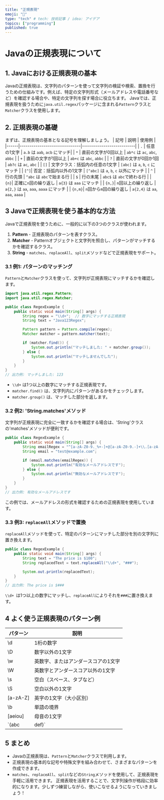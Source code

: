 ```yaml
---
title: "正規表現"
emoji: "📑"
type: "tech" # tech: 技術記事 / idea: アイデア
topics: ["programming"]
published: true
---
```


# Javaの正規表現について

## 1. Javaにおける正規表現の基本
Javaの正規表現は、文字列のパターンを使って文字列の検証や検索、置換を行うための仕組みです。例えば、特定の文字列形式（メールアドレスや電話番号など）を確認する場合や、特定の文字列を探す場合に役立ちます。
Javaでは、正規表現を扱うために`java.util.regex`パッケージに含まれる`Pattern`クラスと`Matcher`クラスを使用します。


## 2. 正規表現の基礎
まずは、正規表現の基本となる記号を理解しましょう。
| 記号 | 説明                          | 使用例                    |
|------|-------------------------------|---------------------------|
| `.`  | 任意の1文字                   | `a.b` は `aab`, `acb` にマッチ|
| `*`  | 直前の文字が0回以上           | `ab*c` は `ac`, `abc`, `abbc` |
| `+`  | 直前の文字が1回以上           | `ab+c` は `abc`, `abbc` |
| `?`  | 直前の文字が0回か1回           | `ab?c` は `ac`, `abc`    |
| `[]` | 文字クラス：括弧内の任意の1文字 | `[abc]` は `a`, `b`, `c` にマッチ |
| `[^]`| 否定：括弧内以外の1文字       | `[^abc]` は `a`, `b`, `c` 以外にマッチ |
| `^`  | 行の先頭                      | `^abc` は `abc`で始まる行 |
| `$`  | 行の末尾                      | `abc$` は `abc`で終わる行 |
| `{n}`| 正確に`n`回の繰り返し         | `a{3}` は `aaa` にマッチ  |
| `{n,}`| `n`回以上の繰り返し           | `a{2,}` は `aa`, `aaa`, `aaaa` にマッチ |
| `{n,m}`| `n`回から`m`回の繰り返し    | `a{2,4}` は `aa`, `aaa`, `aaaa` |

## 3 Javaで正規表現を使う基本的な方法
Javaで正規表現を使うために、一般的に以下の3つのクラスが使われます。
1. **Pattern** - 正規表現のパターンを表すクラス。
2. **Matcher** - Patternオブジェクトと文字列を照合し、パターンがマッチするかを確認するクラス。
3. **String** - `matches`、`replaceAll`、`split`メソッドなどで正規表現をサポート。

### 3.1 例1: パターンのマッチング
`Pattern`と`Matcher`クラスを使って、文字列が正規表現にマッチするかを確認します。

```java
import java.util.regex.Pattern;
import java.util.regex.Matcher;

public class RegexExample {
    public static void main(String[] args) {
        String regex = "\\d+";  // 数字にマッチする正規表現
        String text = "Java123Regex";

        Pattern pattern = Pattern.compile(regex);
        Matcher matcher = pattern.matcher(text);

        if (matcher.find()) {
            System.out.println("マッチしました: " + matcher.group());
        } else {
            System.out.println("マッチしませんでした");
        }
    }
}
// 出力例: マッチしました: 123
```
- `\\d+` は1つ以上の数字にマッチする正規表現です。
- `matcher.find()` は、文字列内にパターンがあるかをチェックします。
- `matcher.group()` は、マッチした部分を返します。

### 3.2 例2: 'String.matches'メソッド
文字列が正規表現に完全に一致するかを確認する場合は、'String'クラスの'matches'メソッドが便利です。
```java
public class RegexExample {
    public static void main(String[] args) {
        String emailRegex = "^[a-zA-Z0-9._%+-]+@[a-zA-Z0-9.-]+\\.[a-zA-Z]{2,6}$";
        String email = "test@example.com";

        if (email.matches(emailRegex)) {
            System.out.println("有効なメールアドレスです");
        } else {
            System.out.println("無効なメールアドレスです");
        }
    }
}
// 出力例: 有効なメールアドレスです
```
この例では、メールアドレスの形式を確認するための正規表現を使用しています。

### 3.3 例3: `replaceAll`メソッドで置換
`replaceAll`メソッドを使って、特定のパターンにマッチした部分を別の文字列に置き換えます。
```java
public class RegexExample {
    public static void main(String[] args) {
        String text = "The price is $100";
        String replacedText = text.replaceAll("\\d+", "###");

        System.out.println(replacedText);
    }
}
// 出力例: The price is $###
```

`\\d+ `は1つ以上の数字にマッチし、`replaceAll`によりそれを`###`に置き換えます。

## 4 よく使う正規表現のパターン例
| パターン | 説明                          |
|------|-------------------------------|
|\\d |1桁の数字 |
|\\D	|数字以外の1文字			|
|\\w	|英数字、またはアンダースコアの1文字  |
|\\W	|英数字とアンダースコア以外の1文字  |
|\\s	|空白（スペース、タブなど）  |
|\\S	|空白以外の1文字  |
|[a-zA-Z]	|英字の1文字（大小区別）  |
|\\b	|単語の境界  |
|[aeiou]	|母音の1文字  |
|`(abc	|def)`  |


## 5 まとめ
- Javaの正規表現は、`Pattern`と`Matcher`クラスで利用します。
- 正規表現の基本的な記号や特殊文字を組み合わせて、さまざまなパターンを作成できます。
- `matches`、`replaceAll`、`split`などの`String`メソッドを使用して、正規表現を手軽に活用できます。
正規表現を活用することで、文字列操作が格段に効率的になります。少しずつ練習しながら、使いこなせるようになっていきましょう！


